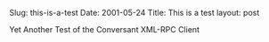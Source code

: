 Slug: this-is-a-test
Date: 2001-05-24
Title: This is a test
layout: post

Yet Another Test of the Conversant XML-RPC Client
